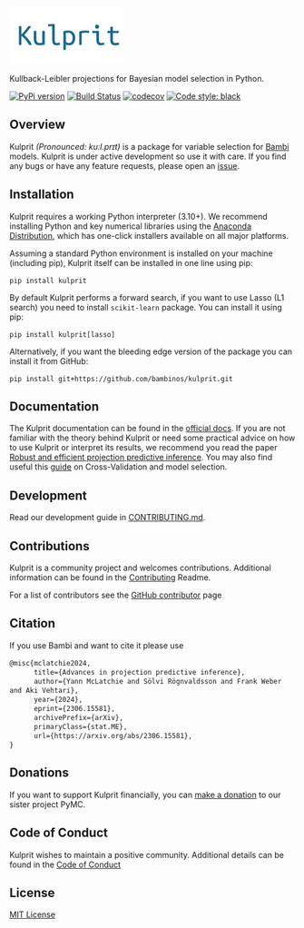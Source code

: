<img src="https://raw.githubusercontent.com/bambinos/kulprit/main/docs/logos/kulprit_flat.png" width=200></img>

Kullback-Leibler projections for Bayesian model selection in Python.

[![PyPi version](https://badge.fury.io/py/kulprit.svg)](https://badge.fury.io/py/kulprit)
[![Build Status](https://github.com/bambinos/kulprit/actions/workflows/test.yml/badge.svg)](https://github.com/bambinos/kulprit/actions/workflows/test.yml)
[![codecov](https://codecov.io/gh/bambinos/kulprit/branch/main/graph/badge.svg?token=SLJIK2O4C5)](https://codecov.io/gh/bambinos/kulprit)
[![Code style: black](https://img.shields.io/badge/code%20style-black-000000.svg)](https://github.com/ambv/black)


## Overview

Kulprit _(Pronounced: kuːl.prɪt)_ is a package for variable selection for [Bambi](https://github.com/bambinos/bambi) models.
Kulprit is under active development so use it with care. If you find any bugs or have any feature requests, please open an [issue](https://github.com/bambinos/kulprit/issues).


## Installation

Kulprit requires a working Python interpreter (3.10+). We recommend installing Python and key numerical libraries using the [Anaconda Distribution](https://www.anaconda.com/products/individual#Downloads), which has one-click installers available on all major platforms.

Assuming a standard Python environment is installed on your machine (including pip), Kulprit itself can be installed in one line using pip:

    pip install kulprit

By default Kulprit performs a forward search, if you want to use Lasso (L1 search) you need to install `scikit-learn` package. You can install it using pip:

    pip install kulprit[lasso]

Alternatively, if you want the bleeding edge version of the package you can install it from GitHub:

    pip install git+https://github.com/bambinos/kulprit.git

## Documentation

The Kulprit documentation can be found in the [official docs](https://kulprit.readthedocs.io/en/latest/). If you are not familiar with the theory behind Kulprit or need some practical advice on how to use Kulprit or interpret its results, we recommend you read the paper [Robust and efficient projection predictive inference](https://arxiv.org/abs/2306.15581). You may also find useful this [guide](https://avehtari.github.io/modelselection/CV-FAQ.html) on Cross-Validation and model selection.


## Development

Read our development guide in [CONTRIBUTING.md](https://github.com/bambinos/kulprit/blob/main/CONTRIBUTING.md).


## Contributions

Kulprit is a community project and welcomes contributions. Additional information can be found in the [Contributing](https://github.com/bambinos/kulprit/blob/main/docs/CONTRIBUTING.md) Readme.

For a list of contributors see the [GitHub contributor](https://github.com/bambinos/kulprit/graphs/contributors) page


## Citation

If you use Bambi and want to cite it please use

```
@misc{mclatchie2024,
      title={Advances in projection predictive inference}, 
      author={Yann McLatchie and Sölvi Rögnvaldsson and Frank Weber and Aki Vehtari},
      year={2024},
      eprint={2306.15581},
      archivePrefix={arXiv},
      primaryClass={stat.ME},
      url={https://arxiv.org/abs/2306.15581}, 
}
```


## Donations

If you want to support Kulprit financially, you can [make a donation](https://numfocus.org/donate-to-pymc) to our sister project PyMC.

## Code of Conduct

Kulprit wishes to maintain a positive community. Additional details can be found in the [Code of Conduct](https://github.com/bambinos/kulprit/blob/main/docs/CODE_OF_CONDUCT.md)

## License

[MIT License](https://github.com/bambinos/kulprit/blob/main/LICENSE)
